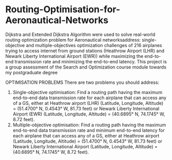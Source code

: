 # Routing-Optimisation-for-Aeronautical-Networks
Dijkstra and Extended Dijkstra Algorithm were used to solve real-world routing optimization problem for Aeronautical networksaddress: single-objective and multiple-objectives optimization challenges of 216 airplanes trying to access internet from ground stations (Heathrow Airport (LHR) and Newark Liberty International Airport (EWR)) while maximizing the end-to-end transmission rate and minimizing the end-to-end latency. This project is a group assessment of the Search and Optimization course module towards my postgraduate degree

OPTIMISATION PROBLEMS
There are two problems you should address:
1. Single-objective optimisation: Find a routing path having the maximum end-to-end data transmission rate for
each airplane that can access any of a GS, either at Heathrow airport (LHR) (Latitude, Longitude, Altitude) =
(51.4700° N, 0.4543° W, 81.73 feet) or Newark Liberty International Airport (EWR) (Latitude, Longitude, Altitude) =
(40.6895° N, 74.1745° W, 8.72 feet).
2. Multiple-objective optimisation: Find a routing path having the maximum end-to-end data transmission rate and
minimum end-to-end latency for each airplane that can access any of a GS, either at Heathrow airport (Latitude,
Longitude, Altitude) = (51.4700° N, 0.4543° W, 81.73 feet) or Newark Liberty International Airport (Latitude,
Longitude, Altitude) = (40.6895° N, 74.1745° W, 8.72 feet).
